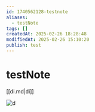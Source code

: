 ```yaml
---
id: 1740562128-testnote
aliases:
  - testNote
tags: []
createdAt: 2025-02-26 18:28:48
modifiedAt: 2025-02-26 15:10:20
publish: test
---
```


# testNote

[[di.md|di]]

![d](../_assets/imgs/2025-02-26-19-44-29.png)
